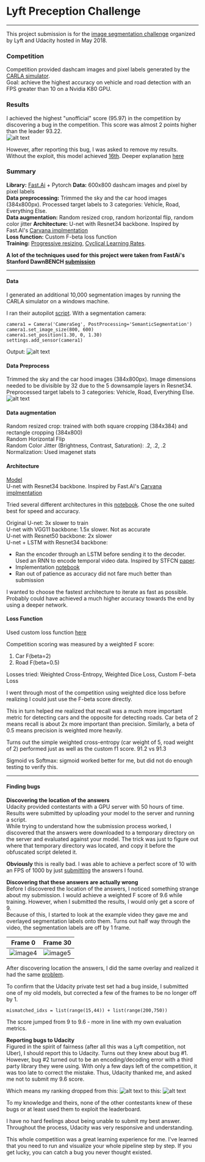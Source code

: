 # **Lyft Preception Challenge** 

---

This project submission is for the [image segmentation challenge](https://www.udacity.com/lyft-challenge) organized by Lyft and Udacity hosted in May 2018.  

### Competition
Competition provided dashcam images and pixel labels generated by the [CARLA simulator](http://carla.org/).  
Goal: achieve the highest accuracy on vehicle and road detection with an FPS greater than 10 on a Nvidia K80 GPU.

### Results
I achieved the highest "unofficial" score (95.97) in the competition by discovering a bug in the competition. This score was almost 2 points higher than the leader 93.22.  
![alt text][image1]

However, after reporting this bug, I was asked to remove my results.  Without the exploit, this model achieved [16th](https://classroom.udacity.com/nanodegrees/nd013/parts/78a1caae-489e-4e75-8368-e65cec97f63b/modules/f2b38613-4094-451e-957b-2a343dc667c0/lessons/fce3e4a7-05c3-43f4-9fe3-84f3f150b368/concepts/04ca1c4c-66b5-471b-859e-8fcaedd793ec). Deeper explanation [here](#Exploit)

### Summary
**Library:** [Fast.Ai](https://github.com/fastai/fastai) + Pytorch
**Data:** 600x800 dashcam images and pixel by pixel labels  
**Data preprocessing:** Trimmed the sky and the car hood images (384x800px). Processed target labels to 3 categories: Vehicle, Road, Everything Else.  
**Data augmentation:** Random resized crop, random horizontal flip, random color jitter
**Architecture:** U-net with Resnet34 backbone. Inspired by Fast.AI's [Carvana implmentation](https://github.com/fastai/fastai/blob/master/courses/dl2/carvana-unet.ipynb)  
**Loss function:** Custom F-beta loss function  
**Training:** [Progressive resizing](https://arxiv.org/abs/1707.02921), [Cyclical Learning Rates](https://arxiv.org/abs/1506.01186). 

**A lot of the techniques used for this project were taken from FastAi's Stanford DawnBENCH [submission](http://www.fast.ai/2018/04/30/dawnbench-fastai/)**

---

#### Data
I generated an additional 10,000 segmentation images by running the CARLA simulator on a windows machine.

I ran their autopilot [script](https://github.com/carla-simulator/carla/blob/master/PythonClient/client_example.py). With a segmentation camera:  
```
camera1 = Camera('CameraSeg', PostProcessing='SemanticSegmentation')
camera1.set_image_size(800, 600)
camera1.set_position(1.30, 0, 1.30)
settings.add_sensor(camera1)
```

Output:
![alt text][image2]

#### Data Preprocess
Trimmed the sky and the car hood images (384x800px). Image dimensions needed to be divisible by 32 due to the 5 downsample layers in Resnet34.
Preprocessed target labels to 3 categories: Vehicle, Road, Everything Else.  
![alt text][image3]


#### Data augmentation
Random resized crop: trained with both square cropping (384x384) and rectangle cropping (384x800)  
Random Horizontal Flip  
Random Color Jitter (Brightness, Contrast, Saturation): .2, .2, .2  
Normalization: Used imagenet stats  


#### Architecture

[Model](./examples/arch.py)  
U-net with Resnet34 backbone. Inspired by Fast.AI's [Carvana implmentation](https://github.com/fastai/fastai/blob/master/courses/dl2/carvana-unet.ipynb) 

Tried several different architectures in this [notebook](./workspace/Example/lyft-unet-train34-arch-speed.ipynb). Chose the one suited best for speed and accuracy.

Original U-net: 3x slower to train  
U-net with VGG11 backbone: 1.5x slower. Not as accurate  
U-net with Resnet50 backbone: 2x slower  
U-net + LSTM with Resnet34 backbone: 
* Ran the encoder through an LSTM before sending it to the decoder. Used an RNN to encode temporal video data. Inspired by  STFCN [paper](https://arxiv.org/pdf/1608.05971.pdf). 
* Implementation [notebook](./workspace/Example/lyft-unet-train43-conv-lstm-try2.ipynb)
* Ran out of patience as accuracy did not fare much better than submission

I wanted to choose the fastest architecture to iterate as fast as possible. Probably could have achieved a much higher accuracy towards the end by using a deeper network.

#### Loss Function
Used custom loss function [here](./examples/loss.py)

Competition scoring was measured by a weighted F score:  
1. Car F(beta=2)
2. Road F(beta=0.5)

Losses tried: Weighted Cross-Entropy, Weighted Dice Loss, Custom F-beta Loss

I went through most of the competition using weighted dice loss before realizing I could just use the F-beta score directly.

This in turn helped me realized that recall was a much more important metric for detecting cars and the opposite for detecting roads.
Car beta of 2 means recall is about 2x more important than precision.
Similarly, a beta of 0.5 means precision is weighted more heavily.

Turns out the simple weighted cross-entropy (car weight of 5, road weight of 2) performed just as well as the custom f1 score. 91.2 vs 91.3

Sigmoid vs Softmax: sigmoid worked better for me, but did not do enough testing to verify this.

---

#### Finding bugs
**Discovering the location of the answers**  
Udacity provided contestants with a GPU server with 50 hours of time. Results were submitted by uploading your model to the server and running a script.  
While trying to understand how the submission process worked, I discovered that the answers were downloaded to a temporary directory on the server and evaluated against your model. The trick was just to figure out where that temporary directory was located, and copy it before the obfuscated script deleted it.  

**Obviously** this is really bad. I was able to achieve a perfect score of 10 with an FPS of 1000 by just [submitting](./workspace/Example/demo-precashed-ans.py) the answers I found. 

**Discovering that these answers are actually wrong**  
Before I discovered the location of the answers, I noticed something strange about my submission. I would achieve a weighted F score of 9.6 while training. However, when I submitted the results, I would only get a score of 9.  
Because of this, I started to look at the example video they gave me and overlayed segmentation labels onto them. Turns out half way through the video, the segmentation labels are off by 1 frame.

Frame 0            |  Frame 30
:-------------------------:|:-------------------------:
![image4]  |  ![image5]


After discovering location the answers, I did the same overlay and realized it had the same [problem](./workspace/merged_unsynced_output.mp4).

To confirm that the Udacity private test set had a bug inside, I submitted one of my old models, but corrected a few of the frames to be no longer off by 1.  
```
mismatched_idxs = list(range(15,44)) + list(range(200,750))
```

The score jumped from 9 to 9.6 - more in line with my own evaluation metrics.

**Reporting bugs to Udacity**  
Figured in the spirit of fairness (after all this was a Lyft competition, not Uber), I should report this to Udacity. Turns out they knew about bug #1. However, bug #2 turned out to be an encoding/decoding error with a third party library they were using. With only a few days left of the competition, it was too late to correct the mistake. Thus, Udacity thanked me, and asked me not to submit my 9.6 score. 

Which means my ranking dropped from this:
![alt text][image1]
to this: 
![alt text][image7]

To my knowledge and theirs, none of the other contestants knew of these bugs or at least used them to exploit the leaderboard.

I have no hard feelings about being unable to submit my best answer. Throughout the process, Udacity was very responsive and understanding.

This whole competition was a great learning experience for me. I've learned that you need to run and visualize your whole pipeline step by step. If you get lucky, you can catch a bug you never thought existed.


[//]: # (Image References)

[image1]: ./examples/new_leaderboard_screenshot.png "Leaderboard Exploit"
[image2]: ./examples/data_plot.png "Data"
[image3]: ./examples/data_plot_preprocessed.png "Preprocessed"
[image4]: ./examples/mismatch_frame_0.png "Frame 0"
[image5]: ./examples/mismatch_frame_30.png "Frame 30"
[image6]: ./workspace/merged_unsynced_output.mp4 "Mismatched Output"
[image7]: ./examples/sad_leaderboard_screenshot.png "Leaderboard Exploit"



